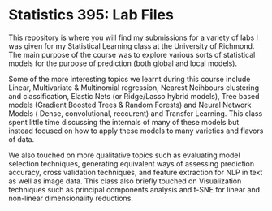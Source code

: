 # Statistics 395: Lab Files

This repository is where you will find my submissions for a variety of labs
I was given for my Statistical Learning class at the University of Richmond.
The main purpose of the course was to explore various sorts of statistical
models for the purpose of prediction (both global and local models). 

Some of the more interesting topics we learnt during this course include
Linear, Multivariate & Multinomial regression, Nearest Neihbours clustering
and classification, Elastic Nets (or Ridge/Lasso hybrid models), Tree based
models (Gradient Boosted Trees & Random Forests) and Neural Network Models (
Dense, convolutional, reccurent) and Transfer Learning. This class spent little time 
discussing the internals of many of these models but instead focused on how 
to apply these models to many varieties and flavors of data. 

We also touched on more qualitative topics such as evaluating model selection
techniques, generating equivalent ways of assessing prediction accuracy, 
cross validation techniques, and feature extraction for NLP in text as 
well as image data. This class also briefly touched on Visualization techniques
such as principal components analysis and t-SNE for linear and non-linear 
dimensionality reductions. 
